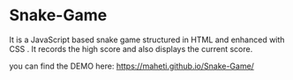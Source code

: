 # Snake-Game
It is a JavaScript based snake game structured in HTML and enhanced with CSS . It records the high score and also displays the current score.


 you can find the DEMO here: https://maheti.github.io/Snake-Game/
